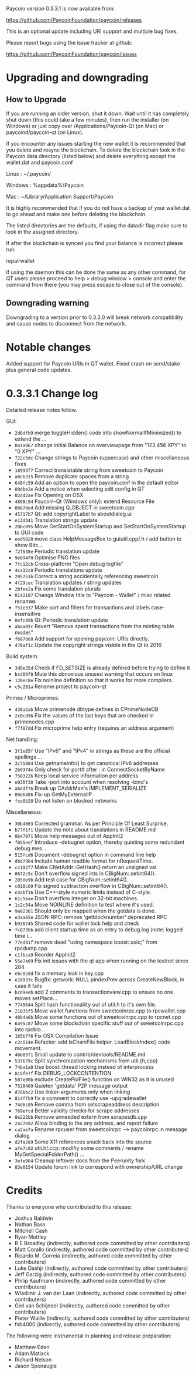 Paycoin version 0.3.3.1 is now available from:

  https://github.com/PaycoinFoundation/paycoin/releases

This is an optional update including URI support and multiple bug fixes.

Please report bugs using the issue tracker at github:

  https://github.com/PaycoinFoundation/paycoin/issues

Upgrading and downgrading
=========================

How to Upgrade
--------------

If you are running an older version, shut it down. Wait until it has completely
shut down (this could take a few minutes), then run the installer (on Windows)
or just copy over /Applications/Paycoin-Qt (on Mac) or paycoind/paycoin-qt (on Linux).

If you encounter any issues starting the new wallet it is recommended that you delete and resync the blockchain. To delete the blockchain look in the
Paycoin data directory (listed below) and delete everything except the wallet.dat and paycoin.conf

Linux : ~/.paycoin/

Windows : %appdata%\Paycoin

Mac : ~/Library/Application Support/Paycoin

It is highly recommended that if you do not have a backup of your wallet.dat
to go ahead and make one before deleting the blockchain.

The listed directories are the defaults, if using the datadir flag make sure to
look in the assigned directory.

If after the blockchain is synced you find your balance is incorrect please run:

repairwallet

If using the daemon this can be done the same as any other command, for QT users
please proceed to help > debug window > console and enter the command from there
(you may press escape to close out of the console).

Downgrading warning
---------------------
Downgrading to a version prior to 0.3.3.0 will break network compatibility and
cause nodes to disconnect from the network.

Notable changes
===============

Added support for Paycoin URIs in QT wallet.
Fixed crash on send/stake plus general code updates.

0.3.3.1 Change log
===================

Detailed release notes follow.

GUI:
- `2d6dfb9` merge toggleHidden() code into showNormalIfMinimized() to extend the …
- `8a1a967` change initial Balance on overviewpage from "123.456 XPY" to "0 XPY" …
- `722c5dc` Change strings to Paycoin (uppercase) and other miscellaneous fixes
- `18993f7` Correct translatable string from sweetcoin to Paycoin
- `a0cb315` Remove duplicate spaces from a string
- `648fc59` Add an option to open the paycoin.conf in the default editor
- `80dbe2e` Add a notice when selecting edit config in QT
- `02d42ae` Fix Opening on OSX
- `4898c94` Paycoin-Qt (Windows only): extend Resource File
- `0b67ded` Add missing Q_OBJECT in sweetcoin.cpp
- `45717b7` Qt: add copyrightLabel to aboutdialog.ui
- `e13d341` Translation strings update
- `20bc095` Move GetStartOnSystemStartup and SetStartOnSystemStartup to GUI code
- `eed5028` move class HelpMessageBox to guiutil.cpp/.h / add button to show Bitc…
- `f2f538e` Periodic translation update
- `9e094f0` Optimise PNG files
- `7fc12cb` Cross-platform "Open debug logfile"
- `4ca32c0` Periodic translations update
- `295751b` Correct a string accidentally referencing sweetcoin
- `4f29cec` Translation updates / string updates
- `2bfee2a` Fix some translation plurals
- `0142107` Change Window title to "Paycoin - Wallet" / misc related renames
- `f51e337` Make sort and filters for transactions and labels case-insensitive
- `0efc89b` Qt: Periodic translation update
- `abaa02c` Revert "Remove spent transactions from the minting table model."
- `f687b68` Add support for opening paycoin: URIs directly.
- `478af1c` Update the copyright strings visible in the Qt to 2016

Build system:
- `3d0e35d` Check if FD_SETSIZE is already defined before trying to define it
- `bcd09f8` Mute this obnoxious unused warning that occurs on linux
- `120ec8e` Fix noinline definition so that it works for more compilers.
- `c5c281a` Rename project to paycoin-qt

Primes / Microprimes:
- `438a2ab` Move primenode dbtype defines in CPrimeNodeDB
- `2c0cd96` Fix the values of the last keys that are checked in primenodes.cpp
- `f7f87dd` Fix microprime help entry (requires an address argument)

Net handling:
- `3f1e85f` Use "IPv6" and "IPv4" in strings as these are the official spellings …
- `2c75804` Use getnameinfo() to get canonical IPv6 addresses
- `2b9374e` Only check for port# after : in ConnectSocketByName
- `7583226` Keep local service information per address
- `e930f30` Take -port into account when resolving -bind's
- `abddf76` Break up CAddrMan's IMPLEMENT_SERIALIZE
- `09d6486` Fix-up GetMyExternalIP
- `fce8b28` Do not listen on blocked networks

Miscellaneous:
- `30b4663` Corrected grammar. As per Principle Of Least Surprise.
- `b77f1f1` Update the note about translations in README.md
- `0b47971` Move help messages out of AppInit2
- `f855eef` Introduce -debugnet option, thereby quieting some redundant debug mes…
- `515fcd6` Document -debugnet option in command line help
- `dbd79b4` Include human readble format for nRequestTime.
- `cc192f7` Make CNetAddr::GetHash() return an unsigned val.
- `0672c5c` Don't overflow signed ints in CBigNum::setint64().
- `2850e9b` Add test case for CBigNum::setint64().
- `c018c69` Fix signed subtraction overflow in CBigNum::setint64().
- `e3abf16` Use C++-style numeric limits instead of C-style.
- `61c56ae` Don't overflow integer on 32-bit machines.
- `1c2c54a` Move NOINLINE definition to test where it's used.
- `9a02361` Should only be mapped when the getdata is done.
- `e3aa65e` JSON-RPC: remove 'getblocknumber' deprecated RPC
- `b936745` Shared code for wallet lock help and check
- `fc873bb` add client startup time as an entry to debug.log (note: logged time i…
- `77ed41f` remove dead "using namespace boost::asio;" from rpcdump.cpp
- `c1fbca9` Reorder AppInit2
- `55e7a09` Fix init issues with the qt app when running on the testnet since 284
- `ebc82dd` fix a memory leak in key.cpp
- `e18933c` Bugfix: getwork: NULL pindexPrev across CreateNewBlock, in case it fails
- `bcd9eeb` add 2 comments to transactionview.cpp to ensure no one moves setPlace…
- `7745644` Split hash functionaliity out of util.h to it's own file.
- `21635f5` Move wallet functions from sweetcoinrpc.cpp to rpcwallet.cpp
- `48b4a0b` Move some functions out of sweetcoinrpc.cpp to rpcnet.cpp
- `6495c87` Move some blockchain specific stuff out of sweetcoinrpc.cpp into rpcblo…
- `1b5b7f6` Fix OSX Compilation Issue
- `c2c014e` Refactor: add IsChainFile helper. LoadBlockIndex() code movement.
- `4bb83f1` Small update to contrib/devtools/README.md
- `537679c` Split synchronization mechanisms from util.{h,cpp}
- `74ba1a0` Use boost::thread locking instead of interprocess
- `815fe7f` Fix DEBUG_LOCKCONTENTION
- `507e90b` exclude CreatePidFile() function on WIN32 as it is unused
- `7528409` Quieten 'getdata' P2P message output
- `d78bbc2` Use linker-arguments only when linking
- `814ffb9` fix a comment to correctly use -upgradewallet
- `74d6c05` Remove comma from setscrapeaddress description
- `769efcd` Better validity checks for scrape addresses
- `8e222bb` Remove unneeded extern from scrapesdb.cpp
- `2427e82` Allow binding to the any address, and report failure
- `ca2ae7a` Rename rpcuser from sweetcoinrpc --> paycoinrpc in message dialog
- `d2fa289` Some X11 references snuck back into the source
- `afe7c02` util.h/.ccp: modifiy some comments / rename MyGetSpecialFolderPath() …
- `3efe964` Cleanup leftover docs from the Peerunity fork
- `83e0154` Update forum link to correspond with ownership/URL change

Credits
=======

Thanks to everyone who contributed to this release:

- Joshua Baldwin
- Nathan Bass
- Mitchell Cash
- Ryan Mottley
- R E Broadley (indirectly, authored code committed by other contributers)
- Matt Corallo (indirectly, authored code committed by other contributers)
- Ricardo M. Correia (indirectly, authored code committed by other contributers)
- Luke Dashjr (indirectly, authored code committed by other contributers)
- Jeff Garzig (indirectly, authored code committed by other contributers)
- Philip Kaufmann (indirectly, authored code committed by other contributers)
- Wladimir J. van der Laan (indirectly, authored code committed by other contributers)
- Giel van Schijndel (indirectly, authored code committed by other contributers)
- Pieter Wuille (indirectly, authored code committed by other contributers)
- fsb4000 (indirectly, authored code committed by other contributers)

The following were instrumental in planning and release preparation:

- Matthew Eden
- Adam Matlack
- Richard Nelson
- Jason Sponaugle
